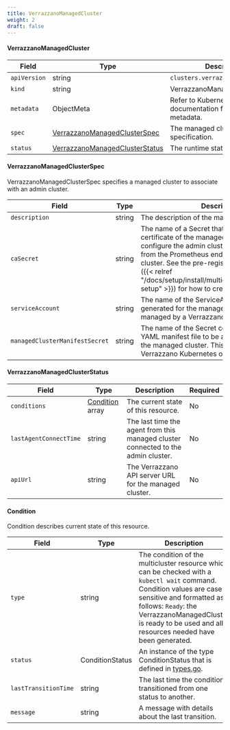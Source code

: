 ```yaml
---
title: VerrazzanoManagedCluster
weight: 2
draft: false
---
```


#### VerrazzanoManagedCluster

| Field | Type | Description | Required
| --- | --- | --- | --- |
| `apiVersion` | string | `clusters.verrazzano.io/v1alpha1` | Yes |
| `kind` | string | VerrazzanoManagedCluster |  Yes |
| `metadata` | ObjectMeta | Refer to Kubernetes API documentation for fields of metadata. |  Yes |
| `spec` |  [VerrazzanoManagedClusterSpec](#verrazzanomanagedclusterspec) | The managed cluster specification. |  Yes |
| `status` | [VerrazzanoManagedClusterStatus](#verrazzanomanagedclusterstatus) | The runtime status this resource. | No |

#### VerrazzanoManagedClusterSpec
VerrazzanoManagedClusterSpec specifies a managed cluster to associate with an admin cluster.

| Field | Type | Description | Required
| --- | --- | --- | --- |
| `description` | string | The description of the managed cluster. | No |
| `caSecret` | string | The name of a Secret that contains the CA certificate of the managed cluster. This is used to configure the admin cluster to scrape metrics from the Prometheus endpoint on the managed cluster. See the pre-registration [instructions]({{< relref "/docs/setup/install/multicluster#preregistration-setup" >}}) for how to create this Secret.| Yes |
| `serviceAccount` | string | The name of the ServiceAccount that was generated for the managed cluster. This field is managed by a Verrazzano Kubernetes operator. | No |
| `managedClusterManifestSecret` | string | The name of the Secret containing generated YAML manifest file to be applied by the user to the managed cluster. This field is managed by a Verrazzano Kubernetes operator. | No |

#### VerrazzanoManagedClusterStatus

| Field | Type | Description | Required
| --- | --- | --- | --- |
| `conditions` | [Condition](#condition) array | The current state of this resource. | No |
| `lastAgentConnectTime` | string | The last time the agent from this managed cluster connected to the admin cluster. | No |
| `apiUrl` | string | The Verrazzano API server URL for the managed cluster. | No |

#### Condition
Condition describes current state of this resource.

| Field | Type | Description | Required
| --- | --- | --- | --- |
| `type` | string | The condition of the multicluster resource which can be checked with a `kubectl wait` command. Condition values are case-sensitive and formatted as follows: `Ready`: the VerrazzanoManagedCluster is ready to be used and all resources needed have been generated. | Yes |
| `status` | ConditionStatus | An instance of the type ConditionStatus that is defined in [types.go](https://github.com/kubernetes/api/blob/master/core/v1/types.go). | Yes |
| `lastTransitionTime` | string | The last time the condition transitioned from one status to another. | No |
| `message` | string | A message with details about the last transition. | No |
